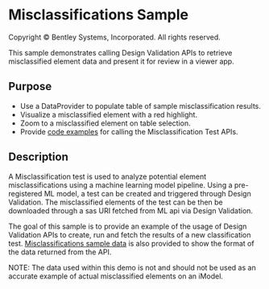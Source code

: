 # Misclassifications Sample

Copyright © Bentley Systems, Incorporated. All rights reserved.

This sample demonstrates calling Design Validation APIs to retrieve misclassified element data and present it for review in a viewer app.

## Purpose

- Use a DataProvider to populate table of sample misclassification results.
- Visualize a misclassified element with a red highlight.
- Zoom to a misclassified element on table selection.
- Provide [code examples](./MisclassificationApi.ts) for calling the Misclassification Test APIs.

## Description

A Misclassification test is used to analyze potential element misclassifications using a machine learning model pipeline. Using a pre-registered ML model, a test can be created and triggered through Design Validation. The misclassified elements of the test can be then be downloaded through a sas URI fetched from ML api via Design Validation.

The goal of this sample is to provide an example of the usage of Design Validation APIs to create, run and fetch the results of a new classification test. [Misclassifications sample data](./MisclassificationsJson.ts) is also provided to show the format of the data returned from the API.

NOTE: The data used within this demo is not and should not be used as an accurate example of actual misclassified elements on an iModel.
